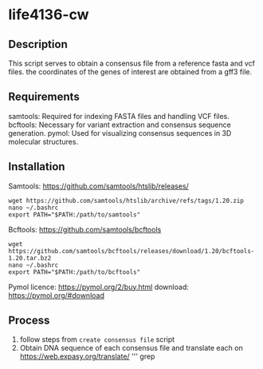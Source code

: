 # life4136-cw

## Description 
This script serves to obtain a consensus file from a reference fasta and vcf files. the coordinates of the genes of interest are obtained from a gff3 file. 

## Requirements 
samtools: Required for indexing FASTA files and handling VCF files.
bcftools: Necessary for variant extraction and consensus sequence generation.
pymol: Used for visualizing consensus sequences in 3D molecular structures.

## Installation 
Samtools: https://github.com/samtools/htslib/releases/
```
wget https://github.com/samtools/htslib/archive/refs/tags/1.20.zip
nano ~/.bashrc
export PATH="$PATH:/path/to/samtools"
```

Bcftools: https://github.com/samtools/bcftools
```
wget https://github.com/samtools/bcftools/releases/download/1.20/bcftools-1.20.tar.bz2
nano ~/.bashrc
export PATH="$PATH:/path/to/bcftools"
```

Pymol
licence: https://pymol.org/2/buy.html
download: https://pymol.org/#download


## Process

1. follow steps from ``` create consensus file ``` script
2. Obtain DNA sequence of each consensus file and translate each on https://web.expasy.org/translate/
   '''
   grep 
